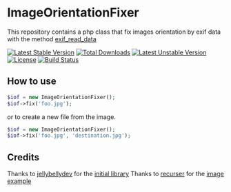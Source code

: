 ImageOrientationFixer
===================

This repository contains a php class that fix images orientation by exif data with the method [exif_read_data](http://it2.php.net/manual/en/function.exif-read-data.php)

[![Latest Stable Version](https://poser.pugx.org/rdavaillaud/image-orientation-fixer/v/stable.png)](https://packagist.org/packages/rdavaillaud/image-orientation-fixer) [![Total Downloads](https://poser.pugx.org/rdavaillaud/image-orientation-fixer/downloads.png)](https://packagist.org/packages/rdavaillaud/image-orientation-fixer) [![Latest Unstable Version](https://poser.pugx.org/rdavaillaud/image-orientation-fixer/v/unstable.png)](https://packagist.org/packages/rdavaillaud/image-orientation-fixer) [![License](https://poser.pugx.org/rdavaillaud/image-orientation-fixer/license.png)](https://packagist.org/packages/rdavaillaud/image-orientation-fixer) [![Build Status](https://travis-ci.org/rdavaillaud/ImageOrientationFixer.svg?branch=master)](https://travis-ci.org/rdavaillaud/ImageOrientationFixer)

## How to use

```php
$iof = new ImageOrientationFixer();
$iof->fix('foo.jpg');
```

or to create a new file from the image.

```php
$iof = new ImageOrientationFixer();
$iof->fix('foo.jpg', 'destination.jpg');
```

## Credits

Thanks to [jellybellydev](https://github.com/jellybellydev) for the [initial library](https://github.com/jellybellydev/ImageOrientationFix)
Thanks to [recurser](https://github.com/recurser) for the [image example](https://github.com/recurser/exif-orientation-examples)
